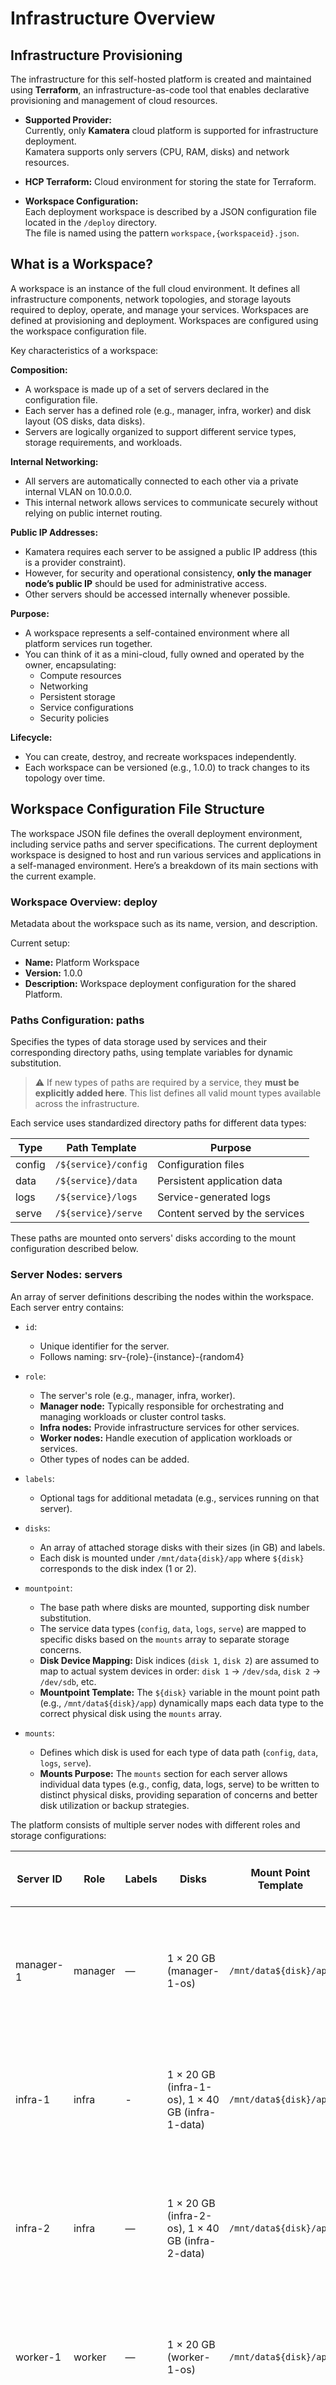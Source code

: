 # Infrastructure Overview

## Infrastructure Provisioning

The infrastructure for this self-hosted platform is created and maintained using **Terraform**, an infrastructure-as-code tool that enables declarative provisioning and management of cloud resources.

- **Supported Provider:**  
  Currently, only **Kamatera** cloud platform is supported for infrastructure deployment.  
  Kamatera supports only servers (CPU, RAM, disks) and network resources.

- **HCP Terraform:**
  Cloud environment for storing the state for Terraform.

- **Workspace Configuration:**  
  Each deployment workspace is described by a JSON configuration file located in the `/deploy` directory.  
  The file is named using the pattern `workspace,{workspaceid}.json`.

## What is a Workspace?

A workspace is an instance of the full cloud environment. It defines all infrastructure components, network topologies, and storage layouts required to deploy, operate, and manage your services. Workspaces are defined at provisioning and deployment. Workspaces are configured using the workspace configuration file.

Key characteristics of a workspace:

**Composition:**

- A workspace is made up of a set of servers declared in the configuration file.
- Each server has a defined role (e.g., manager, infra, worker) and disk layout (OS disks, data disks).
- Servers are logically organized to support different service types, storage requirements, and workloads.

**Internal Networking:**

- All servers are automatically connected to each other via a private internal VLAN on 10.0.0.0.
- This internal network allows services to communicate securely without relying on public internet routing.

**Public IP Addresses:**

- Kamatera requires each server to be assigned a public IP address (this is a provider constraint).
- However, for security and operational consistency, **only the manager node’s public IP** should be used for administrative access.
- Other servers should be accessed internally whenever possible.

**Purpose:**

- A workspace represents a self-contained environment where all platform services run together.
- You can think of it as a mini-cloud, fully owned and operated by the owner, encapsulating:
  - Compute resources
  - Networking
  - Persistent storage
  - Service configurations
  - Security policies

**Lifecycle:**

- You can create, destroy, and recreate workspaces independently.
- Each workspace can be versioned (e.g., 1.0.0) to track changes to its topology over time.

## Workspace Configuration File Structure

The workspace JSON file defines the overall deployment environment, including service paths and server specifications. The current deployment workspace is designed to host and run various services and applications in a self-managed environment. Here’s a breakdown of its main sections with the current example.

### Workspace Overview: deploy

Metadata about the workspace such as its name, version, and description.

Current setup:

- **Name:** Platform Workspace  
- **Version:** 1.0.0  
- **Description:** Workspace deployment configuration for the shared Platform.

### Paths Configuration: paths

Specifies the types of data storage used by services and their corresponding directory paths, using template variables for dynamic substitution.

> ⚠️ If new types of paths are required by a service, they **must be explicitly added here**. This list defines all valid mount types available across the infrastructure.

Each service uses standardized directory paths for different data types:

| Type    | Path Template           | Purpose                         |
|---------|-------------------------|---------------------------------|
| config  | `/${service}/config`    | Configuration files             |
| data    | `/${service}/data`      | Persistent application data     |
| logs    | `/${service}/logs`      | Service-generated logs          |
| serve   | `/${service}/serve`     | Content served by the services  |

These paths are mounted onto servers' disks according to the mount configuration described below.

### Server Nodes: servers

An array of server definitions describing the nodes within the workspace. Each server entry contains:

- `id`:
  - Unique identifier for the server.
  - Follows naming: srv-{role}-{instance}-{random4}
- `role`:
  - The server's role (e.g., manager, infra, worker).
  - **Manager node:** Typically responsible for orchestrating and managing workloads or cluster control tasks.
  - **Infra nodes:** Provide infrastructure services for other services.
  - **Worker nodes:** Handle execution of application workloads or services.
  - Other types of nodes can be added.
- `labels`:
  - Optional tags for additional metadata (e.g., services running on that server).
- `disks`:
  - An array of attached storage disks with their sizes (in GB) and labels.
  - Each disk is mounted under `/mnt/data{disk}/app` where `${disk}` corresponds to the disk index (1 or 2).
  
- `mountpoint`:
  - The base path where disks are mounted, supporting disk number substitution.
  - The service data types (`config`, `data`, `logs`, `serve`) are mapped to specific disks based on the `mounts` array to separate storage concerns.
  - **Disk Device Mapping:** Disk indices (`disk 1`, `disk 2`) are assumed to map to actual system devices in order: `disk 1` → `/dev/sda`, `disk 2` → `/dev/sdb`, etc.
  - **Mountpoint Template:** The `${disk}` variable in the mount point path (e.g., `/mnt/data${disk}/app`) dynamically maps each data type to the correct physical disk using the `mounts` array.
- `mounts`:
  - Defines which disk is used for each type of data path (`config`, `data`, `logs`, `serve`).
  - **Mounts Purpose:** The `mounts` section for each server allows individual data types (e.g., config, data, logs, serve) to be written to distinct physical disks, providing separation of concerns and better disk utilization or backup strategies.

The platform consists of multiple server nodes with different roles and storage configurations:

| Server ID  | Role    | Labels            | Disks                                | Mount Point Template        | Mounts (Data type → Disk)               |
|------------|---------|-------------------|------------------------------------|----------------------------|----------------------------------------|
| manager-1  | manager | —                 | 1 × 20 GB (manager-1-os)           | `/mnt/data${disk}/app`      | config → disk 1, data → disk 1, logs → disk 1, serve → disk 1 |
| infra-1    | infra   | -                | 1 × 20 GB (infra-1-os), 1 × 40 GB (infra-1-data) | `/mnt/data${disk}/app` | config → disk 2, data → disk 2, logs → disk 2, serve → disk 2 |
| infra-2    | infra   | —                 | 1 × 20 GB (infra-2-os), 1 × 40 GB (infra-2-data) | `/mnt/data${disk}/app` | config → disk 2, data → disk 2, logs → disk 2, serve → disk 2 |
| worker-1   | worker  | —                 | 1 × 20 GB (worker-1-os)            | `/mnt/data${disk}/app`      | config → disk 1, data → disk 1, logs → disk 1, serve → disk 1 |
| worker-2   | worker  | —                 | 1 × 20 GB (worker-2-os)            | `/mnt/data${disk}/app`      | config → disk 1, data → disk 1, logs → disk 1, serve → disk 1 |

This structured configuration allows Terraform scripts to automate the provisioning of servers and storage according to predefined roles and capacity requirements, ensuring consistent and repeatable infrastructure deployments.

This setup allows clear separation of roles and data on distinct nodes with explicit storage configurations, ensuring a scalable and maintainable platform deployment.

## Terraform Infrastructure Provisioning

This project uses Terraform to create, manage, and destroy infrastructure resources on Kamatera. All servers, networks, and related configurations are fully declarative, enabling reproducible, versioned deployments.

Below is an overview of how the Terraform configuration works.

### Directory Structure

- `locals.tf` Defines local variables and computed structures.

- `main.template.tf` The main Terraform configuration (templated with environment variables via envsubst to main.tf).

- `variables.tf` Declares required variables.

-`output.tf` Defines outputs to collect provisioned resource details.

- `vars-{workspace}.tfvars` – Per-workspace variables (e.g., vars-platform.tfvars).

### Core Components

#### Locals

File: locals.tf

The locals block generates the list of servers to provision dynamically from the server_roles map:

    Each role (manager, infra, worker) defines:

        count: how many servers of this role to create

        cpu_cores, cpu_type, ram_mb: hardware specs

        disks_gb: list of disk sizes (root disk + optional data disks)

        unit_cost: cost reference

    flatten() produces a single list of all servers with consistent metadata.

#### Main Template

File: main.template.tf

This is the primary Terraform configuration. It uses:

    terraform { cloud { ... } }

        Stores Terraform state remotely in your Terraform Cloud organization (huybrechts-xyz).

        Names the workspace dynamically: huybrechts-xyz-$WORKSPACE.

    Providers

        kamatera: For managing Kamatera resources.

        random: To generate suffixes for resource naming.

    Resources

        kamatera_network: A private VLAN per workspace.

            Example: vlan-platform-xxxx

            Subnet 10.0.0.0/23

        kamatera_server: All servers defined in local.servers.

            Each server:

                Gets a predictable name, e.g., srv-platform-infra-1-xxxx

                Is attached to:

                    The public WAN network (required by Kamatera)

                    The private VLAN

                Uses Ubuntu 24.04 as the OS.

                Boots with your SSH key and root password.

    Note: The main.template.tf file is processed via envsubst to inject variables from .env files before running Terraform.

#### Outputs

File: output.tf

Outputs expose structured metadata about your servers after creation:

    Server role, index, label.

    Public and private IPs.

    The private IP of the manager-1 node (manager_ip) for internal reference.

This allows your deployment scripts or Ansible to dynamically pick up IPs after provisioning.

#### Variables

File: variables.tf

Declares all required inputs.

API credentials:

    api_key, api_secret

Access credentials:

    ssh_public_key

    password

Workspace/environment settings:

    workspace (e.g., platform)

    environment (e.g., shared)

Server roles:

    A map of all roles and hardware specs.

### How it Works

Lifecycle:

    Generate main.tf:

        Use envsubst to replace variables.

        Example:

    WORKSPACE=platform envsubst < main.template.tf > main.tf

Init:

    terraform init

Plan:

    terraform plan -var-file=vars-platform.tfvars

Apply:

    terraform apply -var-file=vars-platform.tfvars

Outputs:

    Terraform displays server IPs and metadata.

### Important Notes

Private VLAN:

    All servers are connected internally via the VLAN (10.0.0.0/23).
    Always prefer using private IPs for inter-server communication.

Public IPs:

    Every server has a public IP (Kamatera requirement), but only the manager node’s public IP should be used for SSH and public endpoints.

Server Disks:

    You can attach multiple disks by specifying multiple sizes in disks_gb.
    Example: [20, 40] creates a 20GB OS disk + 40GB data disk.

Dynamic Naming:

    Server names are unique and predictable:
    srv-{workspace}-{role}-{index}-{random suffix}

## How to SSH into a Server

- Go to [`console.kamatera.com`](https://console.kamatera.com).
- Go to Servers, and select a server.
- Choose Connect to server

## How to Add a New Server

### 1. Decide the role name

Choose a role (e.g., infra, worker, manager, or create a new one).
Roles are logical groups of servers with the same configuration.

### 2. Edit the variables file

Open your workspace variable file, e.g.:

    /deploy/terraform/vars-platform.tfvars

Add or modify the role definition:

``` json
server_roles = {
  worker = {
    count     = 2   # <-- Increase this to 3 to add one more worker
    cpu_type  = "A"
    cpu_cores = 1
    ram_mb    = 2048
    disks_gb  = [20]
    unit_cost = 6.00
  }
}

Tip: To add a completely new role, create a new block:

server_roles = {
  extra = {
    count     = 1
    cpu_type  = "A"
    cpu_cores = 2
    ram_mb    = 4096
    disks_gb  = [20]
    unit_cost = 10.00
  }
}
```

### 3. Re-apply Server Terraform

Terraform will create the new server(s).

    terraform plan -var-file=vars-platform.tfvars
    terraform apply -var-file=vars-platform.tfvars

Or run the platform deployment script

## How to Add a Path Type

Paths define where data, config, logs, or served files are stored per service.

### 1. Edit the workspace JSON

Example:

    /deploy/workspace,platform.json

Find the paths array and add your new path type:

```json
"paths": [
  { "type": "config", "path": "/${service}/config" },
  { "type": "data",   "path": "/${service}/data" },
  { "type": "logs",   "path": "/${service}/logs" },
  { "type": "serve",  "path": "/${service}/serve" },
  { "type": "cache",  "path": "/${service}/cache" }
]
```

### 2. Update any scripts

If you have deployment scripts or volume mounts, update them to handle the new path type (cache in this example).

- Make sure you update the mounts for each server in the workspace configuration.

## How to Add an Extra Disk to a Server Role

### 1. Edit the variables file

Find the relevant server role in your variables file, e.g.:

```json
infra = {
  count     = 2
  cpu_type  = "A"
  cpu_cores = 1
  ram_mb    = 4096
  disks_gb  = [20,40]
  unit_cost = 11.00
}
```

Add another disk size to disks_gb:

disks_gb = [20,40,50]  # Adds a new 50GB disk to all infra servers

### 2. Update the mount configuration

If needed, update mounts in the workspace file to mount paths to the new disk index:

"mounts": [
  { "type": "config", "disk": 2 },
  { "type": "data", "disk": 2 },
  { "type": "logs", "disk": 3 },   // Now logs go to disk 3
  { "type": "serve", "disk": 2 }
]

### 3. Re-apply Mount Terraform

terraform plan -var-file=vars-platform.tfvars  
terraform apply -var-file=vars-platform.tfvars  
Or return the platform deployment pipeline

## How to Create a New Workspace (Environment)

Each workspace represents a separate environment.

### 1. Create a workspace JSON

Duplicate an existing workspace file:

    cp deploy/workspace,platform.json deploy/workspace,newenv.json

Adjust the settings as needed.

### 2. Create a variables file

Duplicate the vars-platform.tfvars:

    cp deploy/terraform/vars-platform.tfvars deploy/terraform/vars-newenv.tfvars

Edit:

    workspace = "newenv"
    environment = "staging"

### 3. Plan and Apply Terraform

    terraform workspace new newenv  
    terraform init
    terraform plan -var-file=vars-newenv.tfvars
    terraform apply -var-file=vars-newenv.tfvars

Or run the platform deployment pipeline.

## How to Change Hardware Specs

Edit the server_roles definition in your variables file:

    cpu_cores

    cpu_type

    ram_mb

    disks_gb

Example:

```json
worker = {
  count     = 2
  cpu_type  = "A"
  cpu_cores = 2
  ram_mb    = 4096
  disks_gb  = [40]
  unit_cost = 12.00
}
```

Then re-run:

terraform plan -var-file=vars-platform.tfvars  
terraform apply -var-file=vars-platform.tfvars  
Or run the platform deployment pipeline.
